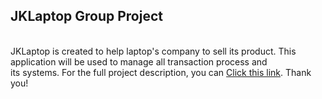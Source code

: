 ## JKLaptop Group Project 

<br> 	JKLaptop is created to help laptop's company to sell its product. This application will be used to manage all transaction process and
<br> its systems. For the full project description, you can [Click this link](https://binusianorg-my.sharepoint.com/personal/vanessa_dominic_binus_ac_id/_layouts/15/guestaccess.aspx?docid=0677f16400786430f8972128004eca981&authkey=ATbp-qUea-4z9JEXEg0aCwE&e=cia1hH). Thank you!
